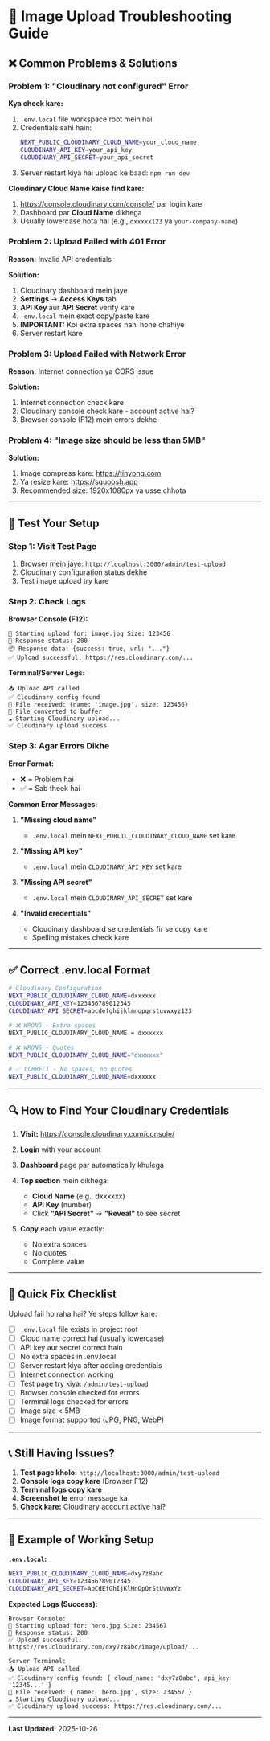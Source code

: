 # 🔧 Image Upload Troubleshooting Guide

## ❌ Common Problems & Solutions

### Problem 1: "Cloudinary not configured" Error

**Kya check kare:**

1. `.env.local` file workspace root mein hai
2. Credentials sahi hain:
   ```bash
   NEXT_PUBLIC_CLOUDINARY_CLOUD_NAME=your_cloud_name
   CLOUDINARY_API_KEY=your_api_key
   CLOUDINARY_API_SECRET=your_api_secret
   ```
3. Server restart kiya hai upload ke baad: `npm run dev`

**Cloudinary Cloud Name kaise find kare:**

1. https://console.cloudinary.com/console/ par login kare
2. Dashboard par **Cloud Name** dikhega
3. Usually lowercase hota hai (e.g., `dxxxxx123` ya `your-company-name`)

### Problem 2: Upload Failed with 401 Error

**Reason:** Invalid API credentials

**Solution:**

1. Cloudinary dashboard mein jaye
2. **Settings** → **Access Keys** tab
3. **API Key** aur **API Secret** verify kare
4. `.env.local` mein exact copy/paste kare
5. **IMPORTANT:** Koi extra spaces nahi hone chahiye
6. Server restart kare

### Problem 3: Upload Failed with Network Error

**Reason:** Internet connection ya CORS issue

**Solution:**

1. Internet connection check kare
2. Cloudinary console check kare - account active hai?
3. Browser console (F12) mein errors dekhe

### Problem 4: "Image size should be less than 5MB"

**Solution:**

1. Image compress kare: https://tinypng.com
2. Ya resize kare: https://squoosh.app
3. Recommended size: 1920x1080px ya usse chhota

---

## 🧪 Test Your Setup

### Step 1: Visit Test Page

1. Browser mein jaye: `http://localhost:3000/admin/test-upload`
2. Cloudinary configuration status dekhe
3. Test image upload try kare

### Step 2: Check Logs

**Browser Console (F12):**

```
🔄 Starting upload for: image.jpg Size: 123456
📡 Response status: 200
📦 Response data: {success: true, url: "..."}
✅ Upload successful: https://res.cloudinary.com/...
```

**Terminal/Server Logs:**

```
📥 Upload API called
✅ Cloudinary config found
📁 File received: {name: 'image.jpg', size: 123456}
🔄 File converted to buffer
☁️ Starting Cloudinary upload...
✅ Cloudinary upload success
```

### Step 3: Agar Errors Dikhe

**Error Format:**

- ❌ = Problem hai
- ✅ = Sab theek hai

**Common Error Messages:**

1. **"Missing cloud name"**
   - `.env.local` mein `NEXT_PUBLIC_CLOUDINARY_CLOUD_NAME` set kare
2. **"Missing API key"**
   - `.env.local` mein `CLOUDINARY_API_KEY` set kare
3. **"Missing API secret"**

   - `.env.local` mein `CLOUDINARY_API_SECRET` set kare

4. **"Invalid credentials"**
   - Cloudinary dashboard se credentials fir se copy kare
   - Spelling mistakes check kare

---

## ✅ Correct .env.local Format

```bash
# Cloudinary Configuration
NEXT_PUBLIC_CLOUDINARY_CLOUD_NAME=dxxxxxx
CLOUDINARY_API_KEY=123456789012345
CLOUDINARY_API_SECRET=abcdefghijklmnopqrstuvwxyz123

# ❌ WRONG - Extra spaces
NEXT_PUBLIC_CLOUDINARY_CLOUD_NAME = dxxxxxx

# ❌ WRONG - Quotes
NEXT_PUBLIC_CLOUDINARY_CLOUD_NAME="dxxxxxx"

# ✅ CORRECT - No spaces, no quotes
NEXT_PUBLIC_CLOUDINARY_CLOUD_NAME=dxxxxxx
```

---

## 🔍 How to Find Your Cloudinary Credentials

1. **Visit:** https://console.cloudinary.com/console/
2. **Login** with your account
3. **Dashboard** page par automatically khulega
4. **Top section** mein dikhega:

   - **Cloud Name** (e.g., dxxxxxx)
   - **API Key** (number)
   - Click **"API Secret"** → **"Reveal"** to see secret

5. **Copy** each value exactly:
   - No extra spaces
   - No quotes
   - Complete value

---

## 🚀 Quick Fix Checklist

Upload fail ho raha hai? Ye steps follow kare:

- [ ] `.env.local` file exists in project root
- [ ] Cloud name correct hai (usually lowercase)
- [ ] API key aur secret correct hain
- [ ] No extra spaces in .env.local
- [ ] Server restart kiya after adding credentials
- [ ] Internet connection working
- [ ] Test page try kiya: `/admin/test-upload`
- [ ] Browser console checked for errors
- [ ] Terminal logs checked for errors
- [ ] Image size < 5MB
- [ ] Image format supported (JPG, PNG, WebP)

---

## 📞 Still Having Issues?

1. **Test page kholo:** `http://localhost:3000/admin/test-upload`
2. **Console logs copy kare** (Browser F12)
3. **Terminal logs copy kare**
4. **Screenshot le** error message ka
5. **Check kare:** Cloudinary account active hai?

---

## 🎯 Example of Working Setup

**`.env.local`:**

```bash
NEXT_PUBLIC_CLOUDINARY_CLOUD_NAME=dxy7z8abc
CLOUDINARY_API_KEY=123456789012345
CLOUDINARY_API_SECRET=AbCdEfGhIjKlMnOpQrStUvWxYz
```

**Expected Logs (Success):**

```
Browser Console:
🔄 Starting upload for: hero.jpg Size: 234567
📡 Response status: 200
✅ Upload successful: https://res.cloudinary.com/dxy7z8abc/image/upload/...

Server Terminal:
📥 Upload API called
✅ Cloudinary config found: { cloud_name: 'dxy7z8abc', api_key: '12345...' }
📁 File received: { name: 'hero.jpg', size: 234567 }
☁️ Starting Cloudinary upload...
✅ Cloudinary upload success: https://res.cloudinary.com/...
```

---

**Last Updated:** 2025-10-26
